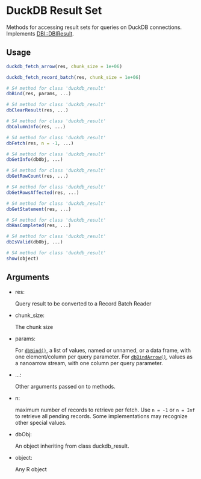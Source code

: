 # DuckDB Result Set

Methods for accessing result sets for queries on DuckDB connections.
Implements
[DBI::DBIResult](https://dbi.r-dbi.org/reference/DBIResult-class.html).

## Usage

``` r
duckdb_fetch_arrow(res, chunk_size = 1e+06)

duckdb_fetch_record_batch(res, chunk_size = 1e+06)

# S4 method for class 'duckdb_result'
dbBind(res, params, ...)

# S4 method for class 'duckdb_result'
dbClearResult(res, ...)

# S4 method for class 'duckdb_result'
dbColumnInfo(res, ...)

# S4 method for class 'duckdb_result'
dbFetch(res, n = -1, ...)

# S4 method for class 'duckdb_result'
dbGetInfo(dbObj, ...)

# S4 method for class 'duckdb_result'
dbGetRowCount(res, ...)

# S4 method for class 'duckdb_result'
dbGetRowsAffected(res, ...)

# S4 method for class 'duckdb_result'
dbGetStatement(res, ...)

# S4 method for class 'duckdb_result'
dbHasCompleted(res, ...)

# S4 method for class 'duckdb_result'
dbIsValid(dbObj, ...)

# S4 method for class 'duckdb_result'
show(object)
```

## Arguments

- res:

  Query result to be converted to a Record Batch Reader

- chunk_size:

  The chunk size

- params:

  For [`dbBind()`](https://dbi.r-dbi.org/reference/dbBind.html), a list
  of values, named or unnamed, or a data frame, with one element/column
  per query parameter. For
  [`dbBindArrow()`](https://dbi.r-dbi.org/reference/dbBind.html), values
  as a nanoarrow stream, with one column per query parameter.

- ...:

  Other arguments passed on to methods.

- n:

  maximum number of records to retrieve per fetch. Use `n = -1` or
  `n = Inf` to retrieve all pending records. Some implementations may
  recognize other special values.

- dbObj:

  An object inheriting from class duckdb_result.

- object:

  Any R object
